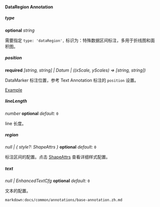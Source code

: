 #### DataRegion Annotation

##### type

<description>**optional** _string_</description>

需要指定 `type: 'dataRegion',` 标识为：特殊数据区间标注，多用于折线图和面积图。

##### position

<description>**required** _[string, string] | Datum | ((xScale, yScales) => [string, string])_</description>

DataMarker 标注位置，参考 Text Annotation 标注的 `position` 设置。

[Example](/zh/examples/component/annotation#text-annotation1)

##### lineLength

<description> _number_ **optional** _default:_ `0`</description>

line 长度。

##### region

<description> _null | { style?: ShapeAttrs }_ **optional** _default:_ `0`</description>

标注区间的配置。点击 [ShapeAttrs](/zh/docs/api/shape/shape-attrs) 查看详细样式配置。

##### text

<description> _null | EnhancedTextCfg_ **optional** _default:_ `0`</description>

文本的配置。

`markdown:docs/common/annotations/base-annotation.zh.md`
